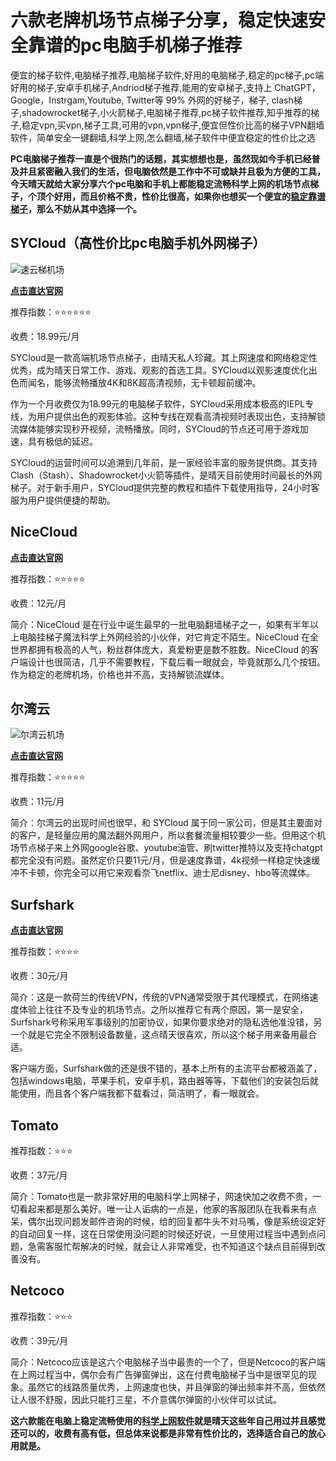 # 六款老牌机场节点梯子分享，稳定快速安全靠谱的pc电脑手机梯子推荐
便宜的梯子软件,电脑梯子推荐,电脑梯子软件,好用的电脑梯子,稳定的pc梯子,pc端好用的梯子,安卓手机梯子,Andriod梯子推荐,能用的安卓梯子,支持上 ChatGPT，Google，Instrgam,Youtube, Twitter等 99% 外网的好梯子，梯子, clash梯子,shadowrocket梯子,小火箭梯子,电脑梯子推荐,pc梯子软件推荐,知乎推荐的梯子,稳定vpn,买vpn,梯子工具,可用的vpn,vpn梯子,便宜但性价比高的梯子VPN翻墙软件，简单安全一键翻墙,科学上网,怎么翻墙,梯子软件中便宜稳定的性价比之选

**PC电脑梯子推荐一直是个很热门的话题，其实想想也是，虽然现如今手机已经普及并且紧密融入我们的生活，但电脑依然是工作中不可或缺并且极为方便的工具，今天晴天就给大家分享六个pc电脑和手机上都能稳定流畅科学上网的机场节点梯子，个顶个好用，而且价格不贵，性价比很高，如果你也想买一个便宜的[稳定靠谱梯子](https://2025vpn.gitbook.io/vpn-02)，那么不妨从其中选择一个。**

## SYCloud（高性价比pc电脑手机外网梯子）

![速云梯机场](https://github.com/user-attachments/assets/890cf8a8-3ef0-4b05-9e7d-3b4a467d6ee6)


[**点击直达官网**](https://go.1vpn.cc/suyu)

推荐指数：⭐⭐⭐⭐⭐⭐

收费：18.99元/月

SYCloud是一款高端机场节点梯子，由晴天私人珍藏。其上网速度和网络稳定性优秀，成为晴天日常工作、游戏、观影的首选工具。SYCloud以观影速度优化出色而闻名，能够流畅播放4K和8K超高清视频，无卡顿超前缓冲。

作为一个月收费仅为18.99元的电脑梯子软件，SYCloud采用成本极高的IEPL专线，为用户提供出色的观影体验。这种专线在观看高清视频时表现出色，支持解锁流媒体能够实现秒开视频，流畅播放。同时，SYCloud的节点还可用于游戏加速，具有极低的延迟。

SYCloud的运营时间可以追溯到几年前，是一家经验丰富的服务提供商。其支持Clash（Stash）、Shadowrocket小火箭等插件，是晴天目前使用时间最长的外网梯子。对于新手用户，SYCloud提供完整的教程和插件下载使用指导，24小时客服为用户提供便捷的帮助。

## NiceCloud 
[**点击直达官网**](https://go.1vpn.cc/nisi)

推荐指数：⭐⭐⭐⭐⭐

收费：12元/月

简介：NiceCloud 是在行业中诞生最早的一批电脑翻墙梯子之一，如果有半年以上电脑挂梯子魔法科学上外网经验的小伙伴，对它肯定不陌生。NiceCloud 在全世界都拥有极高的人气，粉丝群体庞大，真爱粉更是数不胜数。NiceCloud 的客户端设计也很简洁，几乎不需要教程，下载后看一眼就会，毕竟就那么几个按钮。作为稳定的老牌机场，价格也并不高，支持解锁流媒体。

##  尔湾云

![尔湾云机场](https://github.com/user-attachments/assets/5027749c-6ced-4ba1-8049-dcbcff694fd7)


[**点击直达官网**](https://go.1vpn.cc/ewan)

推荐指数：⭐⭐⭐⭐⭐

收费：11元/月

简介：尔湾云的出现时间也很早，和 SYCloud 属于同一家公司，但是其主要面对的客户，是轻量应用的魔法翻外网用户，所以套餐流量相较要少一些。但用这个机场节点梯子来上外网google谷歌、youtube油管、刷twitter推特以及支持chatgpt都完全没有问题。虽然定价只要11元/月，但是速度靠谱，4k视频一样稳定快速缓冲不卡顿，你完全可以用它来观看奈飞netflix、迪士尼disney、hbo等流媒体。

## Surfshark

[**点击直达官网**](https://go.1vpn.cc/surfshark)

推荐指数：⭐⭐⭐⭐

收费：30元/月

简介：这是一款荷兰的传统VPN，传统的VPN通常受限于其代理模式，在网络速度体验上往往不及专业的机场节点。之所以推荐它有两个原因，第一是安全，Surfshark号称采用军事级别的加密协议，如果你要求绝对的隐私选他准没错，另一个就是它完全不限制设备数量，这点晴天很喜欢，所以这个梯子用来备用最合适。

客户端方面，Surfshark做的还是很不错的，基本上所有的主流平台都被涵盖了，包括windows电脑，苹果手机，安卓手机，路由器等等，下载他们的安装包后就能使用，而且各个客户端我都下载看过，简洁明了，看一眼就会。

## Tomato

推荐指数：⭐⭐⭐

收费：37元/月

简介：Tomato也是一款非常好用的电脑科学上网梯子，网速快加之收费不贵，一切看起来都是那么美好。唯一让人诟病的一点是，他家的客服团队在我看来有点呆，偶尔出现问题发邮件咨询的时候，给的回复都牛头不对马嘴，像是系统设定好的自动回复一样，这在日常使用没问题的时候还好说，一旦使用过程当中遇到点问题，急需客服忙帮解决的时候，就会让人非常难受，也不知道这个缺点目前得到改善没有。

## Netcoco

推荐指数：⭐⭐⭐

收费：39元/月

简介：Netcoco应该是这六个电脑梯子当中最贵的一个了，但是Netcoco的客户端在上网过程当中，偶尔会有广告弹窗弹出，这在付费电脑梯子当中是很罕见的现象。虽然它的线路质量优秀，上网速度也快，并且弹窗的弹出频率并不高，但依然让人很不舒服，因此只能打三星，不介意偶尔弹窗的小伙伴可以试试。

**这六款能在电脑上稳定流畅使用的[科学上网软件](https://discuss.d2l.ai/t/topic/23106)就是晴天这些年自己用过并且感觉还可以的，收费有高有低，但总体来说都是非常有性价比的，选择适合自己的放心用就是。**
